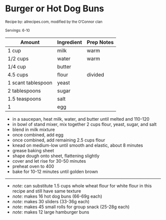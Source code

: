 # Burger or Hot Dog Buns

<small>Recipe by: allrecipes.com, modified by the O’Connor clan</small>

<small>Servings: 6-10</small>

| Amount             | Ingredient | Prep Notes |
| ------------------ | :--------- | :--------- |
| 1 cup              | milk       | warm       |
| 1/2 cups           | water      | warm       |
| 1/4 cup            | butter     |            |
| 4.5 cups           | flour      | divided    |
| 1 scant tablespoon | yeast      |            |
| 2 tablespoons      | sugar      |            |
| 1.5 teaspoons      | salt       |            |
| 1                  | egg        |            |

- in a saucepan, heat milk, water, and butter until melted and 110-120
- in bowl of stand mixer, mix together 2 cups flour, yeast, sugar, and salt
- blend in milk mixture
- once combined, add egg
- once combined, add remaining 2.5 cups flour
- knead on medium-low until smooth and elastic, about 8 minutes
- grease baking sheet
- shape dough onto sheet, flattening slightly
- cover and let rise for 30-50 minutes
- preheat oven to 400
- bake for 10-12 minutes until golden brown

---

- _note_: can substitute 1.5 cups whole wheat flour for white flour in this recipe and still have same texture
- _note_: makes 16 hot dog buns (66-69g each)
- _note_: makes 30 sliders (33-36g each)
- _note_: makes 45 small rolls for group snack (25-28g each)
- _note_: makes 12 large hamburger buns

<!-- Tags:
- buns
- side
- hot dog
- hamburger
- roll
- snack
- vegetarian
- oven
-->
